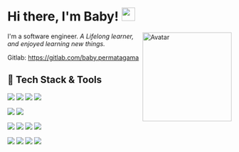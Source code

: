 # Hi there, I'm Baby! <img src="https://raw.githubusercontent.com/MartinHeinz/MartinHeinz/master/wave.gif" width="30px">

<img align='right' src="https://i.ibb.co/FYBVKGy/Maker.png" alt="Avatar" border="0" width="200">

I'm a software engineer. <em> A Lifelong learner, and enjoyed learning new things.</em>

Gitlab: https://gitlab.com/baby.permatagama


## 🔧 Tech Stack & Tools
![](https://img.shields.io/badge/OS-Macos-informational?style=flat&logo=apple&logoColor=white&color=2bbc8a)
![](https://img.shields.io/badge/Editor-VsCode-informational?style=flat&logo=code&logoColor=white&color=2bbc8a)
![](https://img.shields.io/badge/Editor-XCode-informational?style=flat&logo=xcode&logoColor=white&color=2bbc8a)
![](https://img.shields.io/badge/Editor-AndroidStudio-informational?style=flat&logo=androidstudio&logoColor=white&color=2bbc8a)

![](https://img.shields.io/badge/Code-Flutter_Dart-informational?style=flat&logo=flutter&logoColor=white&color=2bbc8a)
![](https://img.shields.io/badge/Code-SwiftUI-informational?style=flat&logo=swift&logoColor=white&color=2bbc8a)

![](https://img.shields.io/badge/Code-Ruby_Rails-informational?style=flat&logo=ruby&logoColor=white&color=2bbc8a)
![](https://img.shields.io/badge/Code-Python_Flask-informational?style=flat&logo=flask&logoColor=white&color=2bbc8a)
![](https://img.shields.io/badge/Code-Golang-informational?style=flat&logo=go&logoColor=white&color=2bbc8a)
![](https://img.shields.io/badge/Code-PHP_Laravel-informational?style=flat&logo=laravel&logoColor=white&color=2bbc8a)

![](https://img.shields.io/badge/Tools-Travis_CI-informational?style=flat&logo=travisci&logoColor=white&color=2bbc8a)
![](https://img.shields.io/badge/Tools-Postman-informational?style=flat&logo=postman&logoColor=white&color=2bbc8a)
![](https://img.shields.io/badge/Tools-Google_Big_Query-informational?style=flat&logoColor=white&color=2bbc8a)
![](https://img.shields.io/badge/Tools-Firebase-informational?style=flat&logo=firebase&logoColor=white&color=2bbc8a)
